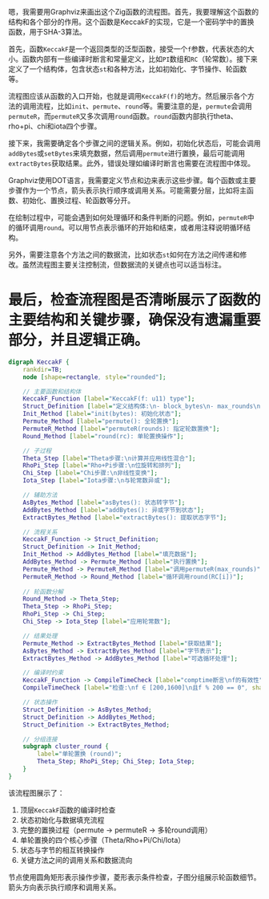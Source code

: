 嗯，我需要用Graphviz来画出这个Zig函数的流程图。首先，我要理解这个函数的结构和各个部分的作用。这个函数是KeccakF的实现，它是一个密码学中的置换函数，用于SHA-3算法。

首先，函数`KeccakF`是一个返回类型的泛型函数，接受一个`f`参数，代表状态的大小。函数内部有一些编译时断言和常量定义，比如`PI`数组和`RC`（轮常数）。接下来定义了一个结构体，包含状态`st`和各种方法，比如初始化、字节操作、轮函数等。

流程图应该从函数的入口开始，也就是调用`KeccakF(f)`的地方。然后展示各个方法的调用流程，比如`init`、`permute`、`round`等。需要注意的是，`permute`会调用`permuteR`，而`permuteR`又多次调用`round`函数。`round`函数内部执行theta、rho+pi、chi和iota四个步骤。

接下来，我需要确定各个步骤之间的逻辑关系。例如，初始化状态后，可能会调用`addBytes`或`setBytes`来填充数据，然后调用`permute`进行置换，最后可能调用`extractBytes`获取结果。此外，错误处理如编译时断言也需要在流程图中体现。

Graphviz使用DOT语言，我需要定义节点和边来表示这些步骤。每个函数或主要步骤作为一个节点，箭头表示执行顺序或调用关系。可能需要分层，比如将主函数、初始化、置换过程、轮函数等分开。

在绘制过程中，可能会遇到如何处理循环和条件判断的问题。例如，`permuteR`中的循环调用`round`。可以用节点表示循环的开始和结束，或者用注释说明循环结构。

另外，需要注意各个方法之间的数据流，比如状态`st`如何在方法之间传递和修改。虽然流程图主要关注控制流，但数据流的关键点也可以适当标注。

最后，检查流程图是否清晰展示了函数的主要结构和关键步骤，确保没有遗漏重要部分，并且逻辑正确。
================================================
```dot
digraph KeccakF {
    rankdir=TB;
    node [shape=rectangle, style="rounded"];

    // 主要函数和结构体
    KeccakF_Function [label="KeccakF(f: u11) type"];
    Struct_Definition [label="定义结构体:\n- block_bytes\n- max_rounds\n- RC (轮常数)\n- st (状态数组)"];
    Init_Method [label="init(bytes): 初始化状态"];
    Permute_Method [label="permute(): 全轮置换"];
    PermuteR_Method [label="permuteR(rounds): 指定轮数置换"];
    Round_Method [label="round(rc): 单轮置换操作"];

    // 子过程
    Theta_Step [label="Theta步骤:\n计算并应用线性混合"];
    RhoPi_Step [label="Rho+Pi步骤:\n位旋转和排列"];
    Chi_Step [label="Chi步骤:\n非线性变换"];
    Iota_Step [label="Iota步骤:\n与轮常数异或"];

    // 辅助方法
    AsBytes_Method [label="asBytes(): 状态转字节"];
    AddBytes_Method [label="addBytes(): 异或字节到状态"];
    ExtractBytes_Method [label="extractBytes(): 提取状态字节"];

    // 流程关系
    KeccakF_Function -> Struct_Definition;
    Struct_Definition -> Init_Method;
    Init_Method -> AddBytes_Method [label="填充数据"];
    AddBytes_Method -> Permute_Method [label="执行置换"];
    Permute_Method -> PermuteR_Method [label="调用permuteR(max_rounds)"];
    PermuteR_Method -> Round_Method [label="循环调用round(RC[i])"];
    
    // 轮函数分解
    Round_Method -> Theta_Step;
    Theta_Step -> RhoPi_Step;
    RhoPi_Step -> Chi_Step;
    Chi_Step -> Iota_Step [label="应用轮常数"];

    // 结果处理
    Permute_Method -> ExtractBytes_Method [label="获取结果"];
    AsBytes_Method -> ExtractBytes_Method [label="字节表示"];
    ExtractBytes_Method -> AddBytes_Method [label="可选循环处理"];

    // 编译时约束
    KeccakF_Function -> CompileTimeCheck [label="comptime断言\nf的有效性"];
    CompileTimeCheck [label="检查:\nf ∈ [200,1600]\n且f % 200 == 0", shape=diamond];

    // 状态操作
    Struct_Definition -> AsBytes_Method;
    Struct_Definition -> AddBytes_Method;
    Struct_Definition -> ExtractBytes_Method;

    // 分组连接
    subgraph cluster_round {
        label="单轮置换 (round)";
        Theta_Step; RhoPi_Step; Chi_Step; Iota_Step;
    }
}
``` 

该流程图展示了：
1. 顶层`KeccakF`函数的编译时检查
2. 状态初始化与数据填充流程
3. 完整的置换过程（permute -> permuteR -> 多轮round调用）
4. 单轮置换的四个核心步骤（Theta/Rho+Pi/Chi/Iota）
5. 状态与字节的相互转换操作
6. 关键方法之间的调用关系和数据流向

节点使用圆角矩形表示操作步骤，菱形表示条件检查，子图分组展示轮函数细节。箭头方向表示执行顺序和调用关系。
